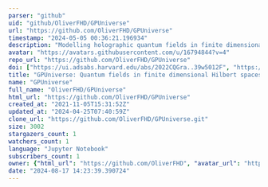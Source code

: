 ```yaml
---
parser: "github"
uid: "github/OliverFHD/GPUniverse"
url: "https://github.com/OliverFHD/GPUniverse"
timestamp: "2024-05-05 00:36:21.196934"
description: "Modelling holographic quantum fields in finite dimensional Hilbert spaces with Generalised Pauli Operators (GPOs) and overlapping degrees of freedom. Also: simulate overlapping qubits with GPUs."
avatar: "https://avatars.githubusercontent.com/u/16794844?v=4"
repo_url: "https://github.com/OliverFHD/GPUniverse"
doi: ["https://ui.adsabs.harvard.edu/abs/2022CQGra..39w5012F", "https://ui.adsabs.harvard.edu/abs/2024ascl.soft04018F/abstract"]
title: "GPUniverse: Quantum fields in finite dimensional Hilbert spaces modeler"
name: "GPUniverse"
full_name: "OliverFHD/GPUniverse"
html_url: "https://github.com/OliverFHD/GPUniverse"
created_at: "2021-11-05T15:31:52Z"
updated_at: "2024-04-25T07:40:59Z"
clone_url: "https://github.com/OliverFHD/GPUniverse.git"
size: 3002
stargazers_count: 1
watchers_count: 1
language: "Jupyter Notebook"
subscribers_count: 1
owner: {"html_url": "https://github.com/OliverFHD", "avatar_url": "https://avatars.githubusercontent.com/u/16794844?v=4", "login": "OliverFHD", "type": "User"}
date: "2024-08-17 14:23:39.390724"
---
```

